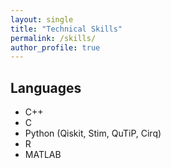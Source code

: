 ```yaml
---
layout: single
title: "Technical Skills"
permalink: /skills/
author_profile: true
---
```


## Languages
* C++
* C
* Python (Qiskit, Stim, QuTiP, Cirq)
* R
* MATLAB
